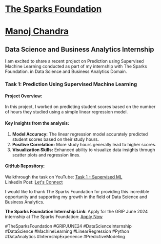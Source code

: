 # <a href="https://www.thesparksfoundationsingapore.org/">The Sparks Foundation</a>
# <a href="https://imanojchandra.com/">Manoj Chandra</a>
## Data Science and Business Analytics Internship
I am excited to share a recent project on Prediction using Supervised Machine Learning conducted as part of my internship with The Sparks Foundation. in Data Science and Business Analytics Domain. 

### Task 1: Prediction Using Supervised Machine Learning
#### Project Overview:
In this project, I worked on predicting student scores based on the number of hours they studied using a simple linear regression model.
#### Key Insights from the analysis:
1. **Model Accuracy:** The linear regression model accurately predicted student scores based on their study hours.
2. **Positive Correlation:** More study hours generally lead to higher scores.
3. **Visualization Skills:** Enhanced ability to visualize data insights through scatter plots and regression lines.

#### GitHub Repository: 
Walkthrough the task on YouTube: [Task 1 - Supervised ML](https://youtu.be/68Q-r2mFffg?si=cjLsxJ52eMjbId9-)
<br>LinkedIn Post: [Let's Connect](https://www.linkedin.com/posts/manojchandra10)

I would like to thank The Sparks Foundation for providing this incredible opportunity and supporting my growth in the field of Data Science and Business Analytics.

**The Sparks Foundation Internship Link**: Apply for the GRIP June 2024 internship at The Sparks Foundation: [Apply Now](https://internship.thesparksfoundation.info/)



#TheSparksFoundation #GRIPJUNE24 #DataScienceInternship #DataScience #MachineLearning #LinearRegression #Python #DataAnalytics #InternshipExperience #PredictiveModeling
